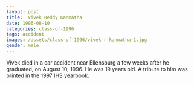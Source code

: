 ```yaml
---
layout: post
title:  Vivek Reddy Kanmatha
date: 1996-08-10
categories: class-of-1996
tags: accident
images: /assets/class-of-1996/vivek-r-kanmatha-1.jpg
gender: male
---
```

Vivek died in a car accident near Ellensburg a few weeks after he graduated, on August 10, 1996.  He was 19 years old.  A tribute to him was printed in the 1997 IHS yearbook.
